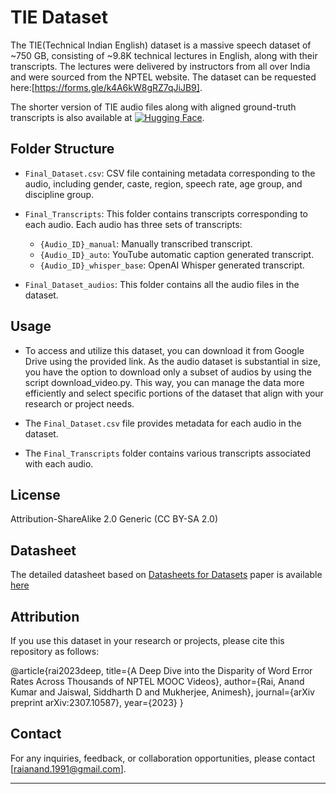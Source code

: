 # TIE Dataset

The TIE(Technical Indian English) dataset is a massive speech dataset of ~750 GB, consisting of ~9.8K technical lectures in English, along with their transcripts. The lectures were delivered by instructors from all over India and were sourced from the NPTEL website. The dataset can be requested here:[https://forms.gle/k4A6kW8gRZ7qJiJB9]. 

The shorter version of TIE audio files along with aligned ground-truth transcripts is also available at [![Hugging Face](https://huggingface.co/front/assets/huggingface_logo-noborder.svg)](https://huggingface.co/datasets/raianand/TIE_shorts).


## Folder Structure

- `Final_Dataset.csv`: CSV file containing metadata corresponding to the audio, including gender, caste, region, speech rate, age group, and discipline group.

- `Final_Transcripts`: This folder contains transcripts corresponding to each audio. Each audio has three sets of transcripts:
  - `{Audio_ID}_manual`: Manually transcribed transcript.
  - `{Audio_ID}_auto`: YouTube automatic caption generated transcript.
  - `{Audio_ID}_whisper_base`: OpenAI Whisper generated transcript.

- `Final_Dataset_audios`: This folder contains all the audio files in the dataset.

## Usage

- To access and utilize this dataset, you can download it from Google Drive using the provided link. As the audio dataset is substantial in size, you have the option to download only a subset of audios by using the script download_video.py. This way, you can manage the data more efficiently and select specific portions of the dataset that align with your research or project needs. 

- The `Final_Dataset.csv` file provides metadata for each audio in the dataset.

- The `Final_Transcripts` folder contains various transcripts associated with each audio.

## License

Attribution-ShareAlike 2.0 Generic (CC BY-SA 2.0) 


## Datasheet

The detailed datasheet based on [Datasheets for Datasets](https://arxiv.org/abs/1803.09010) paper is available [here](https://github.com/raianand1991/TIE/blob/main/datasheet-for-dataset-template.md)

## Attribution

If you use this dataset in your research or projects, please cite this repository as follows:

@article{rai2023deep,
  title={A Deep Dive into the Disparity of Word Error Rates Across Thousands of NPTEL MOOC Videos},
  author={Rai, Anand Kumar and Jaiswal, Siddharth D and Mukherjee, Animesh},
  journal={arXiv preprint arXiv:2307.10587},
  year={2023}
}

## Contact

For any inquiries, feedback, or collaboration opportunities, please contact [raianand.1991@gmail.com].

---



